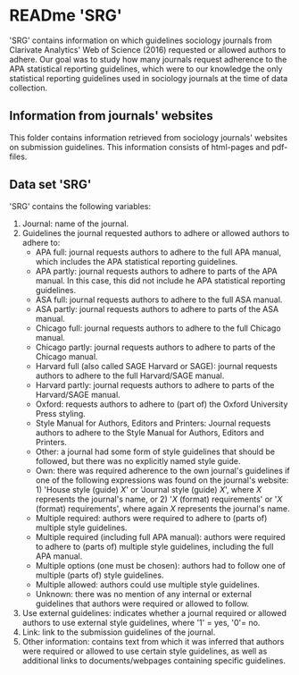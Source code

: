 # READme 'SRG'

'SRG' contains information on which guidelines sociology journals from Clarivate Analytics' Web of Science (2016) requested or allowed authors to adhere. Our goal was to study how many journals request adherence to the APA statistical reporting guidelines, which were to our knowledge the only statistical reporting guidelines used in sociology journals at the time of data collection. 

## Information from journals' websites
This folder contains information retrieved from sociology journals' websites on submission guidelines. This information consists of html-pages and pdf-files.


## Data set 'SRG' 
'SRG' contains the following variables:
1. Journal: name of the journal.
2. Guidelines the journal requested authors to adhere or allowed authors to adhere to:
    - APA full: journal requests authors to adhere to the full APA manual, which includes the APA statistical reporting guidelines.
    - APA partly: journal requests authors to adhere to parts of the APA manual. In this case, this did not include he APA statistical reporting guidelines.
    - ASA full: journal requests authors to adhere to the full ASA manual.
    - ASA partly: journal requests authors to adhere to parts of the ASA manual.
    - Chicago full: journal requests authors to adhere to the full Chicago manual.
    - Chicago partly: journal requests authors to adhere to parts of the Chicago manual.
    - Harvard full (also called SAGE Harvard or SAGE): journal requests authors to adhere to the full Harvard/SAGE manual.
    - Harvard partly: journal requests authors to adhere to parts of the Harvard/SAGE manual.
    - Oxford: requests authors to adhere to (part of) the  Oxford University Press styling.
    - Style Manual for Authors, Editors and Printers: Journal requests authors to adhere to the Style Manual for Authors, Editors and Printers.
    - Other: a journal had some form of style guidelines that should be followed, but there was no explicitly named style guide.
    - Own: there was required adherence to the own journal's guidelines if one of the following expressions was found on the journal's website: 1) 'House style (guide) *X*' or 'Journal style (guide) *X*', where *X* represents the journal's name, or 2) '*X* (format) requirements' or '*X* (format) requirements', where again *X* represents the journal's name.
    - Multiple required: authors were required to adhere to (parts of) multiple style guidelines.
    - Multiple required (including full APA manual): authors were required to adhere to (parts of) multiple style guidelines, including the full APA manual.
    - Multiple options (one must be chosen): authors had to follow one of multiple (parts of) style guidelines.
    - Multiple allowed: authors could use multiple style guidelines.
    - Unknown: there was no mention of any internal or external guidelines that authors were required or allowed to follow.
3. Use external guidelines: indicates whether a journal required or allowed authors to use external style guidelines, where '1' = yes, '0'= no.
4. Link: link to the submission guidelines of the journal.
5. Other information: contains text from which it was inferred that authors were required or allowed to use certain style guidelines, as well as additional links to documents/webpages containing specific guidelines.
